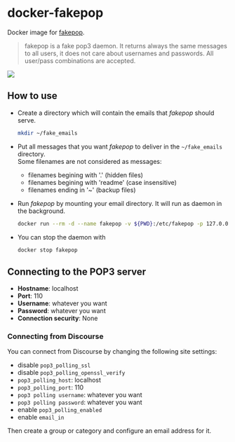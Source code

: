 # docker-fakepop
Docker image for [fakepop](https://packages.debian.org/jessie/fakepop).

> fakepop is a fake pop3 daemon. It returns always the same messages to all users, it does not care about usernames and passwords. All user/pass combinations are accepted.

[![](https://images.microbadger.com/badges/image/gschlager/fakepop.svg)](https://microbadger.com/images/gschlager/fakepop)

## How to use

* Create a directory which will contain the emails that *fakepop* should serve.
  ```bash
  mkdir ~/fake_emails
  ```

* Put all messages that you want *fakepop* to deliver in the `~/fake_emails` directory.\
  Some filenames are not considered as messages:
  - filenames begining with '.' (hidden files)
  - filenames begining with 'readme' (case insensitive)
  - filenames ending in '~' (backup files)

* Run *fakepop* by mounting your email directory. It will run as daemon in the background.
  ```bash
  docker run --rm -d --name fakepop -v ${PWD}:/etc/fakepop -p 127.0.0.1:110:110 gschlager/fakepop
  ```

* You can stop the daemon with
  ```bash
  docker stop fakepop
  ```

## Connecting to the POP3 server

* **Hostname**: localhost
* **Port**: 110
* **Username**: whatever you want
* **Password**: whatever you want
* **Connection security**: None

### Connecting from Discourse
You can connect from Discourse by changing the following site settings:
* disable `pop3_polling_ssl`
* disable `pop3_polling_openssl_verify`
* `pop3_polling_host`: localhost
* `pop3_polling_port`: 110
* `pop3 polling username`: whatever you want
* `pop3 polling password`: whatever you want
* enable `pop3_polling_enabled`
* enable `email_in`

Then create a group or category and configure an email address for it.

